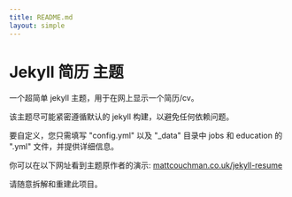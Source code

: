 ```yaml
---
title: README.md
layout: simple
---
```


# Jekyll 简历 主题

一个超简单 jekyll 主题，用于在网上显示一个简历/cv。

该主题尽可能紧密遵循默认的 jekyll 构建，以避免任何依赖问题。

要自定义，您只需填写 "config.yml" 以及 "_data" 目录中 jobs 和 education 的 ".yml" 文件，并提供详细信息。

你可以在以下网址看到主题原作者的演示: [mattcouchman.co.uk/jekyll-resume](http://mattcouchman.co.uk/jekyll-resume)

请随意拆解和重建此项目。
